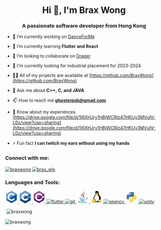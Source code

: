 <h1 align="center">Hi 👋, I'm Brax Wong</h1>
<h3 align="center">A passionate software developer from Hong Kong</h3>

- 🔭 I’m currently working on [DanceForMe](https://github.com/BraxWong/DanceForMe)

- 🌱 I’m currently learning **Flutter and React**

- 👯 I’m looking to collaborate on [Drager](https://www.draeger.com/en_aunz/Home)

- 💼 I'm currently looking for industrial placement for 2023-2024

- 👨‍💻 All of my projects are available at [https://github.com/BraxWong](https://github.com/BraxWong)

- 💬 Ask me about **C++, C, and JAVA**

- 📫 How to reach me **ghostenjob@gmail.com**

- 📄 Know about my experiences [https://drive.google.com/file/d/1j6XHJry1HBjWCRlz47HKUy3MVuIV-L0z/view?usp=sharing](https://drive.google.com/file/d/1j6XHJry1HBjWCRlz47HKUy3MVuIV-L0z/view?usp=sharing)

- ⚡ Fun fact **I can twitch my ears without using my hands**

<h3 align="left">Connect with me:</h3>
<p align="left">
<a href="https://www.linkedin.com/in/brax-wong-084076247" target="blank"><img align="center" src="https://raw.githubusercontent.com/rahuldkjain/github-profile-readme-generator/master/src/images/icons/Social/linked-in-alt.svg" alt="braxwong" height="30" width="40" /></a>
<a href="https://instagram.com/brax_wls" target="blank"><img align="center" src="https://raw.githubusercontent.com/rahuldkjain/github-profile-readme-generator/master/src/images/icons/Social/instagram.svg" alt="brax_wls" height="30" width="40" /></a>
</p>

<h3 align="left">Languages and Tools:</h3>
<p align="left"> <a href="https://www.cprogramming.com/" target="_blank" rel="noreferrer"> <img src="https://raw.githubusercontent.com/devicons/devicon/master/icons/c/c-original.svg" alt="c" width="40" height="40"/> </a> <a href="https://www.w3schools.com/cpp/" target="_blank" rel="noreferrer"> <img src="https://raw.githubusercontent.com/devicons/devicon/master/icons/cplusplus/cplusplus-original.svg" alt="cplusplus" width="40" height="40"/> </a> <a href="https://www.w3schools.com/cs/" target="_blank" rel="noreferrer"> <img src="https://raw.githubusercontent.com/devicons/devicon/master/icons/csharp/csharp-original.svg" alt="csharp" width="40" height="40"/> </a> <a href="https://flutter.dev" target="_blank" rel="noreferrer"> <img src="https://www.vectorlogo.zone/logos/flutterio/flutterio-icon.svg" alt="flutter" width="40" height="40"/> </a> <a href="https://git-scm.com/" target="_blank" rel="noreferrer"> <img src="https://www.vectorlogo.zone/logos/git-scm/git-scm-icon.svg" alt="git" width="40" height="40"/> </a> <a href="https://www.java.com" target="_blank" rel="noreferrer"> <img src="https://raw.githubusercontent.com/devicons/devicon/master/icons/java/java-original.svg" alt="java" width="40" height="40"/> </a> <a href="https://www.linux.org/" target="_blank" rel="noreferrer"> <img src="https://raw.githubusercontent.com/devicons/devicon/master/icons/linux/linux-original.svg" alt="linux" width="40" height="40"/> </a> <a href="https://opencv.org/" target="_blank" rel="noreferrer"> <img src="https://www.vectorlogo.zone/logos/opencv/opencv-icon.svg" alt="opencv" width="40" height="40"/> </a> <a href="https://www.python.org" target="_blank" rel="noreferrer"> <img src="https://raw.githubusercontent.com/devicons/devicon/master/icons/python/python-original.svg" alt="python" width="40" height="40"/> </a> <a href="https://unity.com/" target="_blank" rel="noreferrer"> <img src="https://www.vectorlogo.zone/logos/unity3d/unity3d-icon.svg" alt="unity" width="40" height="40"/> </a> </p>

<p>&nbsp;<img align="center" src="https://github-readme-stats.vercel.app/api?username=braxwong&show_icons=true&locale=en" alt="braxwong" /></p>

<p><img align="center" src="https://github-readme-streak-stats.herokuapp.com/?user=braxwong&" alt="braxwong" /></p>

<!---
BraxWong/BraxWong is a ✨ special ✨ repository because its `README.md` (this file) appears on your GitHub profile.
You can click the Preview link to take a look at your changes.
--->
